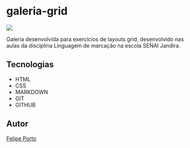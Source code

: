 # galeria-grid
![](./preview.png)

Galeria desenvolvida para exercícios de layouts grid, desenvolvido nas aulas da disciplina Linguagem de marcação na escola SENAI Jandira.

## Tecnologias
* HTML
* CSS
* MARKDOWN
* GIT
* GITHUB

## Autor
[Felipe Porto](https://www.linkedin.com/in/felipe-santos-porto-20ab3b1a2/)
